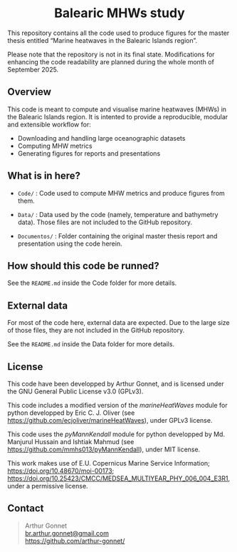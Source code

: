# <h1 style="text-align: center;"> Balearic MHWs study </h1>

This repository contains all the code used to produce figures for the master thesis entitled “Marine heatwaves in the Balearic Islands region”.

Please note that the repository is not in its final state. Modifications for enhancing the code readability are planned during the whole month of September 2025.

## Overview

This code is meant to compute and visualise marine heatwaves (MHWs) in the Balearic Islands region. It is intented to provide a reproducible, modular and extensible workflow for:

- Downloading and handling large oceanographic datasets
- Computing MHW metrics
- Generating figures for reports and presentations

## What is in here?

 - `Code/` :
    Code used to compute MHW metrics and produce figures from them.

 - `Data/` :
    Data used by the code (namely, temperature and bathymetry data). Those files are not included to the GitHub repository.

 - `Documentos/` :
    Folder containing the original master thesis report and presentation using the code herein.

## How should this code be runned?

See the `README.md` inside the Code folder for more details. 

## External data

For most of the code here, external data are expected. Due to the large size of those files, they are not included in the GitHub repository.

See the `README.md` inside the Data folder for more details.

## License

This code have been developped by Arthur Gonnet, and is licensed under the GNU General Public License v3.0 (GPLv3).

This code includes a modified version of the *marineHeatWaves* module for python developped by Eric C. J. Oliver (see https://github.com/ecjoliver/marineHeatWaves), under GPLv3 license.

This code uses the *pyMannKendall* module for python developped by Md. Manjurul Hussain and Ishtiak Mahmud (see https://github.com/mmhs013/pyMannKendall), under MIT license.

This work makes use of E.U. Copernicus Marine Service Information; https://doi.org/10.48670/moi-00173; https://doi.org/10.25423/CMCC/MEDSEA_MULTIYEAR_PHY_006_004_E3R1, under a permissive license.

## Contact

> Arthur Gonnet <br>
> br.arthur.gonnet@gmail.com <br>
> https://github.com/arthur-gonnet/

